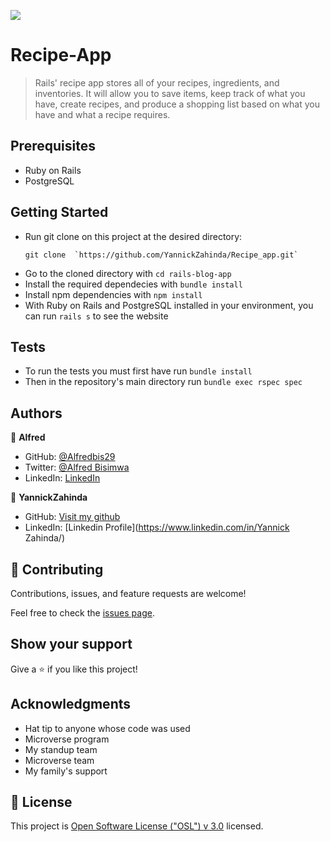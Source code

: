 ![](https://img.shields.io/badge/Microverse-blueviolet)

# Recipe-App

>Rails' recipe app stores all of your recipes, ingredients, and inventories. It will allow you to save items, keep track of what you have, create recipes, and produce a shopping list based on what you have and what a recipe requires.

## Prerequisites

- Ruby on Rails
- PostgreSQL

## Getting Started

- Run git clone on this project at the desired directory:
  ```
  git clone  `https://github.com/YannickZahinda/Recipe_app.git`
  ```
- Go to the cloned directory with `cd rails-blog-app`
- Install the required dependecies with `bundle install`
- Install npm dependencies with `npm install`
- With Ruby on Rails and PostgreSQL installed in your environment, you can run `rails s` to see the website

## Tests

- To run the tests you must first have run `bundle install`
- Then in the repository's main directory run `bundle exec rspec spec`

## Authors
👤 **Alfred**

- GitHub: [@Alfredbis29](https://github.com/alfredbis29)
- Twitter: [@Alfred Bisimwa](https://twitter.com/AlfredBisimwa)
- LinkedIn: [LinkedIn](https://www.linkedin.com/in/alfred-bisimwa/)

👤 **YannickZahinda**

- GitHub: [Visit my github](https://github.com/YannickZahinda)
- LinkedIn: [Linkedin Profile](https://www.linkedin.com/in/Yannick Zahinda/)


## 🤝 Contributing

Contributions, issues, and feature requests are welcome!

Feel free to check the [issues page](../../issues/).

## Show your support

Give a ⭐️ if you like this project!

## Acknowledgments

- Hat tip to anyone whose code was used
- Microverse program
- My standup team
- Microverse team
- My family's support

## 📝 License

This project is [Open Software License ("OSL") v 3.0](./LICENSE.md) licensed.
